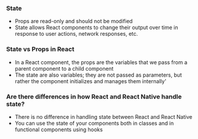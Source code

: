 ### State

* Props are read-only and should not be modified
* State allows React components to change their output over time in response to user actions, network responses, etc.

### State vs Props in React

* In a React component, the props are the variables that we pass from a parent component to a child component
* The state are also variables; they are not passed as parameters, but rather the component initializes and manages them internally'

### Are there differences in how React and React Native handle state?

* There is no difference in handling state between React and React Native
* You can use the state of your components both in classes and in functional components using hooks


